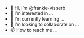 - 👋 Hi, I’m @frankie-visserb
- 👀 I’m interested in ...
- 🌱 I’m currently learning ...
- 💞️ I’m looking to collaborate on ...
- 📫 How to reach me ...

<!---
frankie-visserb/frankie-visserb is a ✨ special ✨ repository because its `README.md` (this file) appears on your GitHub profile.
You can click the Preview link to take a look at your changes.
--->
